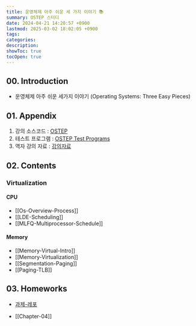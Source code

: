 ```yaml
---
title: 운영체제 아주 쉬운 세 가지 이야기 📚
summary: OSTEP 스터디
date: 2024-04-21 14:20:57 +0900
lastmod: 2025-03-02 18:02:05 +0900
tags: 
categories: 
description: 
showToc: true
tocOpen: true
---
```



## 00. Introduction

- 운영체제 아주 쉬운 세가지 이야기 (Operating Systems: Three Easy Pieces)

## 01. Appendix

1. 강의 소스코드 : [OSTEP](https://github.com/remzi-arpacidusseau/ostep-code)
2. 테스트 프로그램 : [OSTEP Test Programs](https://github.com/remzi-arpacidusseau/ostep-projects)
3. 역자 강의 자료 : [강의자료](https://oslab.kaist.ac.kr/OSTEPSlides)


## 02. Contents

### Virtualization
#### CPU
- [[Os-Overview-Process]] 
- [[LDE-Scheduling]] 
- [[MLFQ-Multiprocessor-Schedule]] 
#### Memory
- [[Memory-Virtual-Intro]]
- [[Memory-Virtualization]]
- [[Segmentation-Paging]]
- [[Paging-TLB]]

## 03. Homeworks

- [과제-레포](https://github.com/SmallzooDev/OSTEP)

- [[Chapter-04]]
